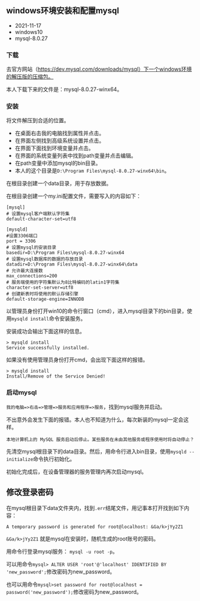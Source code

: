 ## windows环境安装和配置mysql

- 2021-11-17
- windows10
- mysql-8.0.27

### 下载

去官方网站（https://dev.mysql.com/downloads/mysql）下一个windows环境的解压版的压缩包。

本人下载下来的文件是：mysql-8.0.27-winx64。

### 安装

将文件解压到合适的位置。

- 在桌面右击我的电脑找到属性并点击。
- 在界面左侧找到高级系统设置并点击。
- 在界面下面找到环境变量并点击。
- 在界面的系统变量列表中找到path变量并点击编辑。
- 在path变量中添加mysql的bin目录。
- 本人的这个目录是`D:\Program Files\mysql-8.0.27-winx64\bin`。

在根目录创建一个data目录，用于存放数据。

在根目录创建一个my.ini配置文件，需要写入的内容如下：

```
[mysql]
# 设置mysql客户端默认字符集
default-character-set=utf8

[mysqld]
#设置3306端口
port = 3306
# 设置mysql的安装目录
basedir=D:\Program Files\mysql-8.0.27-winx64
# 设置mysql数据库的数据的存放目录
datadir=D:\Program Files\mysql-8.0.27-winx64\data
# 允许最大连接数
max_connections=200
# 服务端使用的字符集默认为8比特编码的latin1字符集
character-set-server=utf8
# 创建新表时将使用的默认存储引擎
default-storage-engine=INNODB
```

以管理员身份打开win10的命令行窗口（cmd），进入mysql目录下的bin目录，使用`mysqld install`命令安装服务。

安装成功会输出下面这样的信息。

```
> mysqld install
Service successfully installed.
```

如果没有使用管理员身份打开cmd，会出现下面这样的报错。

```
> mysqld install
Install/Remove of the Service Denied!
```

### 启动mysql

`我的电脑=>右击=>管理=>服务和应用程序=>服务`，找到mysql服务并启动。

不出意外会发生下面的报错。本人也不知道为什么，每次新装的mysql一定会这样。

```
本地计算机上的 MySQL 服务启动后停止。某些服务在未由其他服务或程序使用时将自动停止？
```

先清空mysql根目录下的data目录。然后，用命令行进入bin目录，使用`mysqld --initialize`命令执行初始化。

初始化完成后，在设备管理器的服务管理内再次启动mysql。

## 修改登录密码

在mysql根目录下data文件夹内，找到`.err`结尾文件，用记事本打开找到如下内容：

```
A temporary password is generated for root@localhost: &Ga/k>jYy2Z1
```

`&Ga/k>jYy2Z1` 就是mysql在安装时，随机生成的root账号的密码。

用命令行登录mysql服务： `mysql -u root -p`。

可以用命令`mysql> ALTER USER 'root'@'localhost' IDENTIFIED BY 'new_password';`修改密码为new_password。

也可以用命令`mysql>set password for root@localhost = password('new_password');`修改密码为new_password。